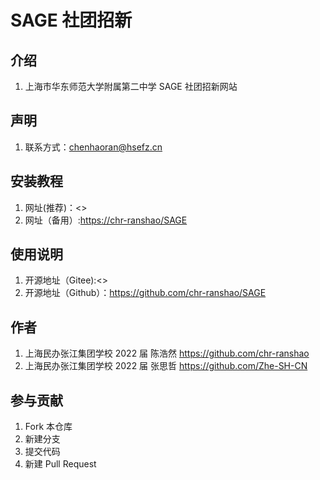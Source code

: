 # SAGE 社团招新

## 介绍

1. 上海市华东师范大学附属第二中学 SAGE 社团招新网站

## 声明

1. 联系方式：chenhaoran@hsefz.cn

## 安装教程

1. 网址(推荐)：<>
2. 网址（备用）:<https://chr-ranshao/SAGE>

## 使用说明

1. 开源地址（Gitee):<>
2. 开源地址（Github）：<https://github.com/chr-ranshao/SAGE>

## 作者

1. 上海民办张江集团学校 2022 届 陈浩然 <https://github.com/chr-ranshao>
2. 上海民办张江集团学校 2022 届 张思哲 <https://github.com/Zhe-SH-CN>

## 参与贡献

1. Fork 本仓库
2. 新建分支
3. 提交代码
4. 新建 Pull Request
